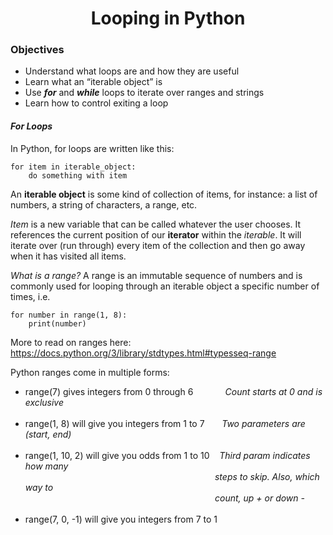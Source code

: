 <h1 align="center">
Looping in Python
</h1>

### Objectives
* Understand what loops are and how they are useful
* Learn what an “iterable object” is
* Use ***for*** and ***while*** loops to iterate over ranges and strings
* Learn how to control exiting a loop

#### *For Loops*
In Python, for loops are written like this:
```
for item in iterable_object:
	do something with item
```

An **iterable object** is some kind of collection of items, for instance: a list of 
numbers, a string of characters, a range, etc.

*Item* is a new variable that can be called whatever the user chooses. It references 
the current position of our **iterator** within the *iterable*. It will iterate over (run 
through) every item of the collection and then go away when it has visited all items.

*What is a range?* A range is an immutable sequence of numbers and is commonly used for 
looping through an iterable object a specific number of times, i.e.

```
for number in range(1, 8):
	print(number)
```

More to read on ranges here: 
https://docs.python.org/3/library/stdtypes.html#typesseq-range

Python ranges come in multiple forms:

* range(7) gives integers from 0 through 6&nbsp;&nbsp;&nbsp;&nbsp;&nbsp;&nbsp;
  &nbsp;&nbsp;&nbsp;&nbsp;&nbsp;
  *Count starts at 0 
  and is exclusive*<br><br>
* range(1, 8) will give you integers from 1 to 7&nbsp;&nbsp;&nbsp;&nbsp;&nbsp;&nbsp;
  *Two parameters 
  are (start, end)*<br><br>
* range(1, 10, 2) will give you odds from 1 to 10&nbsp;&nbsp;&nbsp;&nbsp;*Third param 
  indicates how many <br>
  &nbsp;&nbsp;&nbsp;&nbsp;&nbsp;&nbsp;&nbsp;
  &nbsp;&nbsp;&nbsp;&nbsp;&nbsp;&nbsp;&nbsp;&nbsp;&nbsp;&nbsp;&nbsp;&nbsp;&nbsp;
  &nbsp;&nbsp;&nbsp;&nbsp;&nbsp;&nbsp;&nbsp;&nbsp;&nbsp;&nbsp;&nbsp;&nbsp;&nbsp;
  &nbsp;&nbsp;&nbsp;&nbsp;&nbsp;&nbsp;&nbsp;&nbsp;&nbsp;&nbsp;&nbsp;&nbsp;&nbsp;
  &nbsp;&nbsp;&nbsp;&nbsp;&nbsp;&nbsp;&nbsp;&nbsp;&nbsp;&nbsp;&nbsp;&nbsp;&nbsp;
  &nbsp;&nbsp;&nbsp;&nbsp;&nbsp;&nbsp;&nbsp;&nbsp;&nbsp;&nbsp;&nbsp;&nbsp;
  steps to skip. Also,
  which way to <br>
  &nbsp;&nbsp;&nbsp;&nbsp;&nbsp;&nbsp;&nbsp;
  &nbsp;&nbsp;&nbsp;&nbsp;&nbsp;&nbsp;&nbsp;&nbsp;&nbsp;&nbsp;&nbsp;&nbsp;&nbsp;
  &nbsp;&nbsp;&nbsp;&nbsp;&nbsp;&nbsp;&nbsp;&nbsp;&nbsp;&nbsp;&nbsp;&nbsp;&nbsp;
  &nbsp;&nbsp;&nbsp;&nbsp;&nbsp;&nbsp;&nbsp;&nbsp;&nbsp;&nbsp;&nbsp;&nbsp;&nbsp;
  &nbsp;&nbsp;&nbsp;&nbsp;&nbsp;&nbsp;&nbsp;&nbsp;&nbsp;&nbsp;&nbsp;&nbsp;&nbsp;
  &nbsp;&nbsp;&nbsp;&nbsp;&nbsp;&nbsp;&nbsp;&nbsp;&nbsp;&nbsp;&nbsp;&nbsp;
  count, up + or down -*<br><br>
* range(7, 0, -1) will give you integers from 7 to 1
